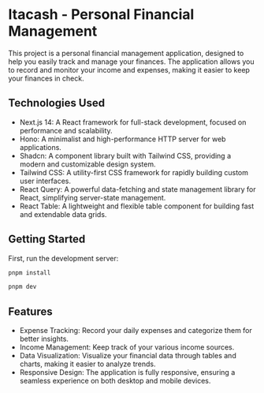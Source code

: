 # Itacash - Personal Financial Management

This project is a personal financial management application, designed to help you easily track and manage your finances. The application allows you to record and monitor your income and expenses, making it easier to keep your finances in check.

## Technologies Used
* Next.js 14: A React framework for full-stack development, focused on performance and scalability.
* Hono: A minimalist and high-performance HTTP server for web applications.
* Shadcn: A component library built with Tailwind CSS, providing a modern and customizable design system.
* Tailwind CSS: A utility-first CSS framework for rapidly building custom user interfaces.
* React Query: A powerful data-fetching and state management library for React, simplifying server-state management.
* React Table: A lightweight and flexible table component for building fast and extendable data grids.

## Getting Started

First, run the development server:

```bash
pnpm install

pnpm dev
```

## Features
* Expense Tracking: Record your daily expenses and categorize them for better insights.
* Income Management: Keep track of your various income sources.
* Data Visualization: Visualize your financial data through tables and charts, making it easier to analyze trends.
* Responsive Design: The application is fully responsive, ensuring a seamless experience on both desktop and mobile devices.




